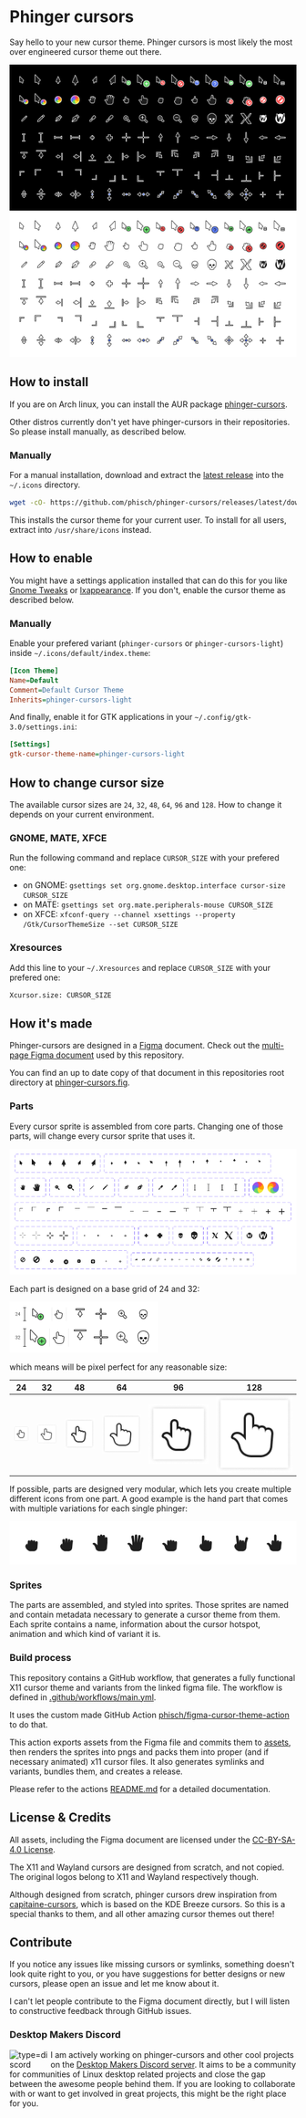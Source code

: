 # Phinger cursors

Say hello to your new cursor theme. Phinger cursors is most likely the most over engineered cursor theme out there.

![preview](assets/preview.png)

## How to install

If you are on Arch linux, you can install the AUR package [phinger-cursors](https://aur.archlinux.org/packages/phinger-cursors).

Other distros currently don't yet have phinger-cursors in their repositories. So please install manually, as described below.

### Manually

For a manual installation, download and extract the [latest release](https://github.com/phisch/phinger-cursors/releases/latest/download/phinger-cursors-variants.tar.bz2) into the `~/.icons` directory.

```sh
wget -cO- https://github.com/phisch/phinger-cursors/releases/latest/download/phinger-cursors-variants.tar.bz2 | tar xfj - -C ~/.icons
```

This installs the cursor theme for your current user. To install for all users, extract into `/usr/share/icons` instead.

## How to enable

You might have a settings application installed that can do this for you like [Gnome Tweaks](https://gitlab.gnome.org/GNOME/gnome-tweaks) or [lxappearance](https://wiki.lxde.org/en/LXAppearance). If you don't, enable the cursor theme as described below.

### Manually

Enable your prefered variant (`phinger-cursors` or `phinger-cursors-light`) inside `~/.icons/default/index.theme`:

```ini
[Icon Theme]
Name=Default
Comment=Default Cursor Theme
Inherits=phinger-cursors-light
```

And finally, enable it for GTK applications in your `~/.config/gtk-3.0/settings.ini`:

```ini
[Settings]
gtk-cursor-theme-name=phinger-cursors-light
```

## How to change cursor size

The available cursor sizes are `24`, `32`, `48`, `64`, `96` and `128`. How to change it depends on your current environment.

### GNOME, MATE, XFCE

Run the following command and replace `CURSOR_SIZE` with your prefered one:

- on GNOME: `gsettings set org.gnome.desktop.interface cursor-size CURSOR_SIZE`
- on MATE: `gsettings set org.mate.peripherals-mouse CURSOR_SIZE`
- on XFCE: `xfconf-query --channel xsettings --property /Gtk/CursorThemeSize --set CURSOR_SIZE`

### Xresources

Add this line to your `~/.Xresources` and replace `CURSOR_SIZE` with your prefered one:

```sh
Xcursor.size: CURSOR_SIZE
```

## How it's made

Phinger-cursors are designed in a [Figma](https://www.figma.com) document. Check out the [multi-page Figma document](https://www.figma.com/file/zU99op23bu3Cg438YkhZy8/phinger-cursors) used by this repository.

You can find an up to date copy of that document in this repositories root directory at [phinger-cursors.fig](phinger-cursors.fig).

### Parts

Every cursor sprite is assembled from core parts. Changing one of those parts, will change every cursor sprite that uses it.

![parts](assets/parts.png)

Each part is designed on a base grid of 24 and 32:

![parts](assets/grid&#32;sizes.png)

which means will be pixel perfect for any reasonable size:

| 24 | 32 | 48 | 64 | 96 | 128 |
|:-:|:-:|:-:|:-:|:-:|:-:|
| ![24](assets/sprite__24.png) | ![32](assets/sprite__32.png) | ![48](assets/sprite__48.png) | ![64](assets/sprite__64.png) | ![96](assets/sprite__96.png) | ![128](assets/sprite__128.png) |

If possible, parts are designed very modular, which lets you create multiple different icons from one part. A good example is the hand part that comes with multiple variations for each single phinger:

![phingers](assets/phingers.png)

### Sprites

The parts are assembled, and styled into sprites. Those sprites are named and contain metadata necessary to generate a cursor theme from them. Each sprite contains a name, information about the cursor hotspot, animation and which kind of variant it is.

### Build process

This repository contains a GitHub workflow, that generates a fully functional X11 cursor theme and variants from the linked figma file. The workflow is defined in [.github/workflows/main.yml](.github/workflows/main.yml).

It uses the custom made GitHub Action [phisch/figma-cursor-theme-action](https://github.com/phisch/figma-cursor-theme-action) to do that.

This action exports assets from the Figma file and commits them to [assets](assets), then renders the sprites into pngs and packs them into proper (and if necessary animated) x11 cursor files. It also generates symlinks and variants, bundles them, and creates a release.

Please refer to the actions [README.md](https://github.com/phisch/figma-cursor-theme-action#readme) for a detailed documentation.

## License & Credits
All assets, including the Figma document are licensed under the [CC-BY-SA-4.0 License](LICENSE).

The X11 and Wayland cursors are designed from scratch, and not copied. The original logos belong to X11 and Wayland respectively though.

Although designed from scratch, phinger cursors drew inspiration from [capitaine-cursors](https://github.com/keeferrourke/capitaine-cursors), which is based on the KDE Breeze cursors. So this is a special thanks to them, and all other amazing cursor themes out there!

## Contribute

If you notice any issues like missing cursors or symlinks, something doesn't look quite right to you, or you have suggestions for better designs or new cursors, please open an issue and let me know about it.

I can't let people contribute to the Figma document directly, but I will listen to constructive feedback through GitHub issues.

### Desktop Makers Discord

<a href="https://discord.gg/DdVdR7TdRk" title="Desktop Makers"><img align="left" width="72" alt="type=discord" src="https://user-images.githubusercontent.com/1282767/161089772-d7ad28bf-76eb-4951-b0f0-985afd5ea57a.png"></a>

I am actively working on phinger-cursors and other cool projects on the [Desktop Makers Discord server](https://discord.gg/DdVdR7TdRk). It aims to be a community for communities of Linux desktop related projects and close the gap between the awesome people behind them. If you are looking to collaborate with or want to get involved in great projects, this might be the right place for you.
